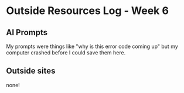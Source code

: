# Outside Resources Log - Week 6


## AI Prompts
My prompts were things like "why is this error code coming up" but my computer crashed before I could save them here. 

## Outside sites
none!